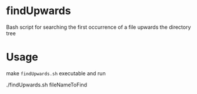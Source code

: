 # findUpwards
Bash script for searching the first occurrence of a file upwards the directory tree

# Usage

make `findUpwards.sh` executable and run

./findUpwards.sh fileNameToFind